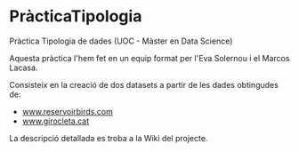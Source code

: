 # PràcticaTipologia
Pràctica Tipologia de dades (UOC - Màster en Data Science)

Aquesta pràctica l'hem fet en un equip format per l'Eva Solernou i el Marcos Lacasa. 

Consisteix en la creació de dos datasets a partir de les dades obtingudes de:
- www.reservoirbirds.com
- www.girocleta.cat

La descripció detallada es troba a la Wiki del projecte.
